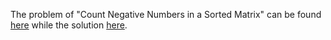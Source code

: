 The problem of "Count Negative Numbers in a Sorted Matrix" can be found [here](https://leetcode.com/problems/count-negative-numbers-in-a-sorted-matrix/) while the solution [here](https://github.com/aurimas13/Solutions-To-Problems/blob/main/LeetCode/Python%20Solutions/Count%20Negative%20Numbers%20in%20a%20Sorted%20Matrix/count.py).

